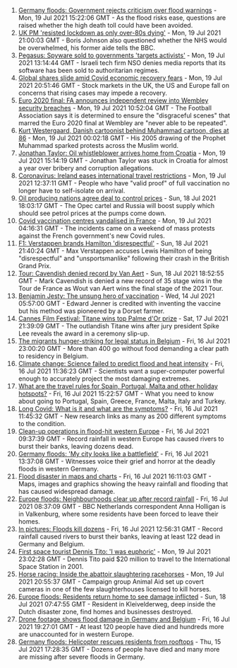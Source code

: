 1. [Germany floods: Government rejects criticism over flood warnings](https://www.bbc.co.uk/news/world-europe-57890650) - Mon, 19 Jul 2021 15:22:06 GMT - As the flood risks ease, questions are raised whether the high death toll could have been avoided.
2. [UK PM 'resisted lockdown as only over-80s dying'](https://www.bbc.co.uk/news/uk-politics-57854811) - Mon, 19 Jul 2021 21:00:03 GMT - Boris Johnson also questioned whether the NHS would be overwhelmed, his former aide tells the BBC.
3. [Pegasus: Spyware sold to governments 'targets activists'](https://www.bbc.co.uk/news/technology-57881364) - Mon, 19 Jul 2021 13:14:44 GMT - Israeli tech firm NSO denies media reports that its software has been sold to authoritarian regimes.
4. [Global shares slide amid Covid economic recovery fears](https://www.bbc.co.uk/news/business-57885183) - Mon, 19 Jul 2021 20:51:46 GMT - Stock markets in the UK, the US and Europe fall on concerns that rising cases may impede a recovery.
5. [Euro 2020 final: FA announces independent review into Wembley security breaches](https://www.bbc.co.uk/sport/football/57888959) - Mon, 19 Jul 2021 10:52:04 GMT - The Football Association says it is determined to ensure the "disgraceful scenes" that marred the Euro 2020 final at Wembley are "never able to be repeated".
6. [Kurt Westergaard, Danish cartoonist behind Muhammad cartoon, dies at 86](https://www.bbc.co.uk/news/world-europe-57883392) - Mon, 19 Jul 2021 00:02:18 GMT - His 2005 drawing of the Prophet Muhammad sparked protests across the Muslim world.
7. [Jonathan Taylor: Oil whistleblower arrives home from Croatia](https://www.bbc.co.uk/news/uk-england-hampshire-57886223) - Mon, 19 Jul 2021 15:14:19 GMT - Jonathan Taylor was stuck in Croatia for almost a year over bribery and corruption allegations.
8. [Coronavirus: Ireland eases international travel restrictions](https://www.bbc.co.uk/news/world-europe-57886435) - Mon, 19 Jul 2021 12:37:11 GMT - People who have "valid proof" of full vaccination no longer have to self-isolate on arrival.
9. [Oil producing nations agree deal to control prices](https://www.bbc.co.uk/news/business-57882449) - Sun, 18 Jul 2021 18:03:17 GMT - The Opec cartel and Russia will boost supply which should see petrol prices at the pumps come down.
10. [Covid vaccination centres vandalised in France](https://www.bbc.co.uk/news/world-europe-57883397) - Mon, 19 Jul 2021 04:16:31 GMT - The incidents came on a weekend of mass protests against the French government's new Covid rules.
11. [F1: Verstappen brands Hamilton 'disrespectful'](https://www.bbc.co.uk/sport/formula1/57882235) - Sun, 18 Jul 2021 21:40:24 GMT - Max Verstappen accuses Lewis Hamilton of being "disrespectful" and "unsportsmanlike" following their crash in the British Grand Prix.
12. [Tour: Cavendish denied record by Van Aert](https://www.bbc.co.uk/sport/cycling/57855540) - Sun, 18 Jul 2021 18:52:55 GMT - Mark Cavendish is denied a new record of 35 stage wins in the Tour de France as Wout van Aert wins the final stage of the 2021 Tour.
13. [Benjamin Jesty: The unsung hero of vaccination](https://www.bbc.co.uk/news/uk-england-dorset-57460445) - Wed, 14 Jul 2021 05:57:00 GMT - Edward Jenner is credited with inventing the vaccine but his method was pioneered by a Dorset farmer.
14. [Cannes Film Festival: Titane wins top Palme d'Or prize](https://www.bbc.co.uk/news/entertainment-arts-57875578) - Sat, 17 Jul 2021 21:39:09 GMT - The outlandish Titane wins after jury president Spike Lee reveals the award in a ceremony slip-up.
15. [The migrants hunger-striking for legal status in Belgium](https://www.bbc.co.uk/news/world-europe-57867823) - Fri, 16 Jul 2021 23:00:20 GMT - More than 400 go without food demanding a clear path to residency in Belgium.
16. [Climate change: Science failed to predict flood and heat intensity](https://www.bbc.co.uk/news/science-environment-57863205) - Fri, 16 Jul 2021 11:36:23 GMT - Scientists want a super-computer powerful enough to accurately project the most damaging extremes.
17. [What are the travel rules for Spain, Portugal, Malta and other holiday hotspots?](https://www.bbc.co.uk/news/explainers-56997931) - Fri, 16 Jul 2021 15:22:57 GMT - What you need to know about going to Portugal, Spain, Greece, France, Malta, Italy and Turkey.
18. [Long Covid: What is it and what are the symptoms?](https://www.bbc.co.uk/news/health-57833394) - Fri, 16 Jul 2021 11:45:32 GMT - New research links as many as 200 different symptoms to the condition.
19. [Clean-up operations in flood-hit western Europe](https://www.bbc.co.uk/news/world-europe-57861385) - Fri, 16 Jul 2021 09:37:39 GMT - Record rainfall in western Europe has caused rivers to burst their banks, leaving dozens dead.
20. [Germany floods: 'My city looks like a battlefield'](https://www.bbc.co.uk/news/world-europe-57862570) - Fri, 16 Jul 2021 13:37:08 GMT - Witnesses voice their grief and horror at the deadly floods in western Germany.
21. [Flood disaster in maps and charts](https://www.bbc.co.uk/news/world-europe-57862894) - Fri, 16 Jul 2021 16:11:03 GMT - Maps, images and graphics showing the heavy rainfall and flooding that has caused widespread damage.
22. [Europe floods: Neighbourhoods clear up after record rainfall](https://www.bbc.co.uk/news/world-europe-57861384) - Fri, 16 Jul 2021 08:37:09 GMT - BBC Netherlands correspondent Anna Holligan is in Valkenburg, where some residents have been forced to leave their homes.
23. [In pictures: Floods kill dozens](https://www.bbc.co.uk/news/world-europe-57858826) - Fri, 16 Jul 2021 12:56:31 GMT - Record rainfall caused rivers to burst their banks, leaving at least 122 dead in Germany and Belgium.
24. [First space tourist Dennis Tito: 'I was euphoric'](https://www.bbc.co.uk/news/business-57891867) - Mon, 19 Jul 2021 23:02:28 GMT - Dennis Tito paid $20 million to travel to the International Space Station in 2001.
25. [Horse racing: Inside the abattoir slaughtering racehorses](https://www.bbc.co.uk/news/uk-57896848) - Mon, 19 Jul 2021 20:55:37 GMT - Campaign group Animal Aid set up covert cameras in one of the few slaughterhouses licensed to kill horses.
26. [Europe floods: Residents return home to see damage inflicted](https://www.bbc.co.uk/news/world-europe-57878577) - Sun, 18 Jul 2021 07:47:55 GMT - Resident in Kleivelderweg, deep inside the Dutch disaster zone, find homes and businesses destroyed.
27. [Drone footage shows flood damage in Germany and Belgium](https://www.bbc.co.uk/news/world-europe-57869617) - Fri, 16 Jul 2021 19:27:01 GMT - At least 120 people have died and hundreds more are unaccounted for in western Europe.
28. [Germany floods: Helicopter rescues residents from rooftops](https://www.bbc.co.uk/news/world-europe-57849206) - Thu, 15 Jul 2021 17:28:35 GMT - Dozens of people have died and many more are missing after severe floods in Germany.
